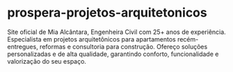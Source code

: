 # prospera-projetos-arquitetonicos
Site oficial de Mia Alcântara, Engenheira Civil com 25+ anos de experiência. Especialista em projetos arquitetônicos para apartamentos recém-entregues, reformas e consultoria para construção. Ofereço soluções personalizadas e de alta qualidade, garantindo conforto, funcionalidade e valorização do seu espaço.
